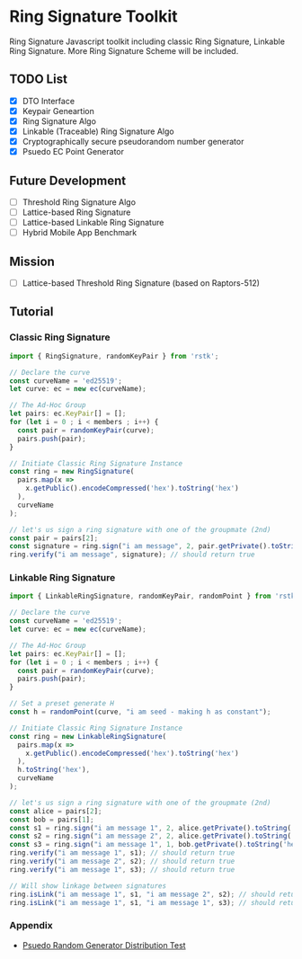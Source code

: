 # Ring Signature Toolkit

Ring Signature Javascript toolkit including classic Ring Signature, Linkable Ring Signature. More Ring Signature Scheme will be included.

## TODO List

- [X] DTO Interface
- [X] Keypair Geneartion
- [X] Ring Signature Algo
- [X] Linkable (Traceable) Ring Signature Algo
- [X] Cryptographically secure pseudorandom number generator
- [X] Psuedo EC Point Generator

## Future Development

- [ ] Threshold Ring Signature Algo
- [ ] Lattice-based Ring Signature
- [ ] Lattice-based Linkable Ring Signature
- [ ] Hybrid Mobile App Benchmark

## Mission

- [ ] Lattice-based Threshold Ring Signature (based on Raptors-512)

## Tutorial

### Classic Ring Signature

```typescript
import { RingSignature, randomKeyPair } from 'rstk';

// Declare the curve
const curveName = 'ed25519';
let curve: ec = new ec(curveName);

// The Ad-Hoc Group
let pairs: ec.KeyPair[] = [];
for (let i = 0 ; i < members ; i++) {
  const pair = randomKeyPair(curve);
  pairs.push(pair);
}

// Initiate Classic Ring Signature Instance
const ring = new RingSignature(
  pairs.map(x =>
    x.getPublic().encodeCompressed('hex').toString('hex')
  ),
  curveName
);

// let's us sign a ring signature with one of the groupmate (2nd)
const pair = pairs[2];
const signature = ring.sign("i am message", 2, pair.getPrivate().toString('hex'));
ring.verify("i am message", signature); // should return true
```

### Linkable Ring Signature

```typescript
import { LinkableRingSignature, randomKeyPair, randomPoint } from 'rstk';

// Declare the curve
const curveName = 'ed25519';
let curve: ec = new ec(curveName);

// The Ad-Hoc Group
let pairs: ec.KeyPair[] = [];
for (let i = 0 ; i < members ; i++) {
  const pair = randomKeyPair(curve);
  pairs.push(pair);
}

// Set a preset generate H
const h = randomPoint(curve, "i am seed - making h as constant");

// Initiate Classic Ring Signature Instance
const ring = new LinkableRingSignature(
  pairs.map(x =>
    x.getPublic().encodeCompressed('hex').toString('hex')
  ),
  h.toString('hex'),
  curveName
);

// let's us sign a ring signature with one of the groupmate (2nd)
const alice = pairs[2];
const bob = pairs[1];
const s1 = ring.sign("i am message 1", 2, alice.getPrivate().toString('hex'));
const s2 = ring.sign("i am message 2", 2, alice.getPrivate().toString('hex'));
const s3 = ring.sign("i am message 1", 1, bob.getPrivate().toString('hex'));
ring.verify("i am message 1", s1); // should return true
ring.verify("i am message 2", s2); // should return true
ring.verify("i am message 1", s3); // should return true

// Will show linkage between signatures
ring.isLink("i am message 1", s1, "i am message 2", s2); // should return true
ring.isLink("i am message 1", s1, "i am message 1", s3); // should return false
```



### Appendix

- [Psuedo Random Generator Distribution Test](https://www.khanacademy.org/computer-programming/prng-test/5500564014432256)

